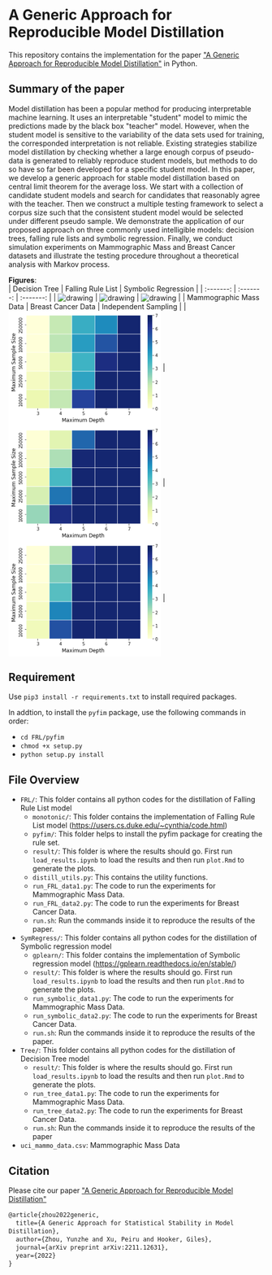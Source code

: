# A Generic Approach for Reproducible Model Distillation

This repository contains the implementation for the paper ["A Generic Approach for Reproducible Model
Distillation"](https://arxiv.org/abs/2211.12631) in Python. 

## Summary of the paper

Model distillation has been a popular method for producing interpretable machine learning. It uses an interpretable "student" model to mimic the predictions made by the black box "teacher" model. However, when the student model is sensitive to the variability of the data sets used for training, the corresponded interpretation is not reliable. Existing strategies stabilize model distillation by checking whether a large enough corpus of pseudo-data is generated to reliably reproduce student models, but methods to do so have so far been developed for a specific student model. In this paper, we develop a generic approach for stable model distillation based on central limit theorem for the average loss. We start with a collection of candidate student models and search for candidates that reasonably agree with the teacher. Then we construct a multiple testing framework to select a corpus size such that the consistent student model would be selected under different pseudo sample. We demonstrate the application of our proposed approach on three commonly used intelligible models: decision trees, falling rule lists and symbolic regression. Finally, we conduct simulation experiments on Mammographic Mass and Breast Cancer datasets and illustrate the testing procedure throughout a theoretical analysis with Markov process.

**Figures**:  
| Decision Tree | Falling Rule List | Symbolic Regression |
| :-------:    |  :-------: |  :-------: | 
| <img align="center" src="tree.png" alt="drawing" width="300">   | <img align="center" src="FRL.png" alt="drawing" width="300" > | <img align="center" src="symbolic.png" alt="drawing" width="300" > |
| Mammographic Mass Data | Breast Cancer Data |  Independent Sampling |
| <img align="center" src="heatmap1.png" alt="drawing" width="300">   | <img align="center" src="heatmap2.png" alt="drawing" width="300" > | <img align="center" src="heatmap_ind.png" alt="drawing" width="300" > |

## Requirement
Use `pip3 install -r requirements.txt` to install required packages.

In addtion, to install the `pyfim` package, use the following commands in order:

- `cd FRL/pyfim`
- `chmod +x setup.py`
- `python setup.py install`

## File Overview
- `FRL/`: This folder contains all python codes for the distillation of Falling Rule List model
  - `monotonic/`: This folder contains the implementation of Falling Rule List model (https://users.cs.duke.edu/~cynthia/code.html)
  - `pyfim/`: This folder helps to install the pyfim package for creating the rule set.
  - `result/`: This folder is where the results should go. First run `load_results.ipynb` to load the results and then run `plot.Rmd` to generate the plots.
  - `distill_utils.py`: This contains the utility functions.
  - `run_FRL_data1.py`: The code to run the experiments for Mammographic Mass Data.
  - `run_FRL_data2.py`: The code to run the experiments for Breast Cancer Data.
  - `run.sh`: Run the commands inside it to reproduce the results of the paper.
- `SymRegress/`: This folder contains all python codes for the distillation of Symbolic regression model
  - `gplearn/`: This folder contains the implementation of Symbolic regression model (https://gplearn.readthedocs.io/en/stable/)
  - `result/`: This folder is where the results should go. First run `load_results.ipynb` to load the results and then run `plot.Rmd` to generate the plots.
  - `run_symbolic_data1.py`: The code to run the experiments for Mammographic Mass Data.
  - `run_symbolic_data2.py`: The code to run the experiments for Breast Cancer Data.
  - `run.sh`: Run the commands inside it to reproduce the results of the paper.
- `Tree/`: This folder contains all python codes for the distillation of Decision Tree model
  - `result/`: This folder is where the results should go. First run `load_results.ipynb` to load the results and then run `plot.Rmd` to generate the plots.
  - `run_tree_data1.py`: The code to run the experiments for Mammographic Mass Data.
  - `run_tree_data2.py`: The code to run the experiments for Breast Cancer Data.
  - `run.sh`: Run the commands inside it to reproduce the results of the paper
- `uci_mammo_data.csv`: Mammographic Mass Data

## Citation
 
Please cite our paper
["A Generic Approach for Reproducible Model Distillation"](https://arxiv.org/abs/2211.12631) 

``` 
@article{zhou2022generic,
  title={A Generic Approach for Statistical Stability in Model Distillation},
  author={Zhou, Yunzhe and Xu, Peiru and Hooker, Giles},
  journal={arXiv preprint arXiv:2211.12631},
  year={2022}
}
``` 
